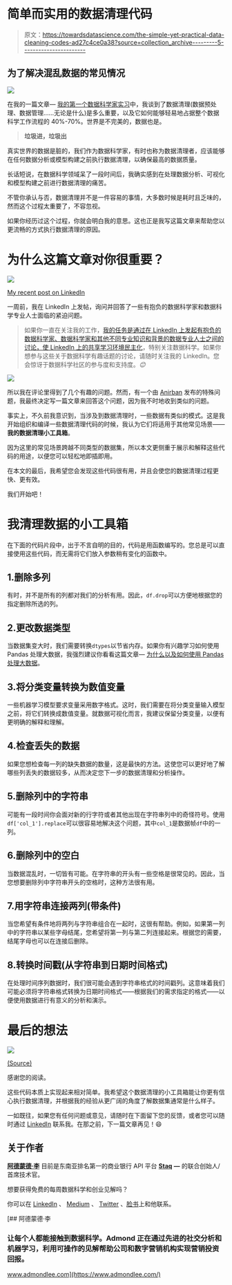 # 简单而实用的数据清理代码

> 原文：<https://towardsdatascience.com/the-simple-yet-practical-data-cleaning-codes-ad27c4ce0a38?source=collection_archive---------5----------------------->

## 为了解决混乱数据的常见情况

![](img/e14e07d7a8e42c1bad52b467ce8e875e.png)

在我的一篇文章— [我的第一个数据科学家实习](/my-first-data-scientist-internship-7f7aa2ee4040)中，我谈到了数据清理(数据预处理、数据管理……无论是什么)是多么重要，以及它如何能够轻易地占据整个数据科学工作流程的 40%-70%。世界是不完美的，数据也是。

> **垃圾进，垃圾出**

真实世界的数据是脏的，我们作为数据科学家，有时也称为数据清理者，应该能够在任何数据分析或模型构建之前执行数据清理，以确保最高的数据质量。

长话短说，在数据科学领域呆了一段时间后，我确实感到在处理数据分析、可视化和模型构建之前进行数据清理的痛苦。

不管你承认与否，数据清理并不是一件容易的事情，大多数时候是耗时且乏味的，然而这个过程太重要了，不容忽视。

如果你经历过这个过程，你就会明白我的意思。这也正是我写这篇文章来帮助您以更流畅的方式执行数据清理的原因。

# 为什么这篇文章对你很重要？

![](img/93a420ac97ae81ce127c5db291639c8d.png)

[My recent post on LinkedIn](https://www.linkedin.com/feed/update/urn:li:activity:6486373885376851968)

一周前，我在 LinkedIn 上发帖，询问并回答了一些有抱负的数据科学家和数据科学专业人士面临的紧迫问题。

> 如果你一直在关注我的工作，[我的任务是通过在 LinkedIn 上发起有抱负的数据科学家、数据科学家和其他不同专业知识和背景的数据专业人士之间的讨论，使 LinkedIn 上的共享学习环境民主化](https://www.linkedin.com/pulse/2018-year-turning-point-my-life-kin-lim-lee/)，特别关注数据科学。如果你想参与这些关于数据科学有趣话题的讨论，请随时关注我的 LinkedIn。您会惊讶于数据科学社区的参与度和支持度。*😊*

![](img/a2c0f54593f4696e383d500b69485af4.png)

所以我在评论里得到了几个有趣的问题。然而，有一个由 [Anirban](https://www.linkedin.com/in/anirban-kar-chaudhuri-7913737b/) 发布的特殊问题，我最终决定写一篇文章来回答这个问题，因为我不时地收到类似的问题。

事实上，不久前我意识到，当涉及到数据清理时，一些数据有类似的模式。这是我开始组织和编译一些数据清理代码的时候，我认为它们将适用于其他常见场景——**我的数据清理小工具箱**。

因为这里的常见场景跨越不同类型的数据集，所以本文更侧重于展示和解释这些代码的用途，以便您可以轻松地即插即用。

在本文的最后，我希望您会发现这些代码很有用，并且会使您的数据清理过程更快、更有效。

我们开始吧！

# 我清理数据的小工具箱

在下面的代码片段中，出于不言自明的目的，代码是用函数编写的。您总是可以直接使用这些代码，而无需将它们放入参数稍有变化的函数中。

## 1.删除多列

有时，并不是所有的列都对我们的分析有用。因此，`df.drop`可以方便地根据您的指定删除所选的列。

## 2.更改数据类型

当数据集变大时，我们需要转换`dtypes`以节省内存。如果你有兴趣学习如何使用 Pandas 处理大数据，我强烈建议你看看这篇文章— [为什么以及如何使用 Pandas 处理大数据](/why-and-how-to-use-pandas-with-large-data-9594dda2ea4c)。

## 3.将分类变量转换为数值变量

一些机器学习模型要求变量采用数字格式。这时，我们需要在将分类变量输入模型之前，将它们转换成数值变量。就数据可视化而言，我建议保留分类变量，以便有更明确的解释和理解。

## 4.检查丢失的数据

如果您想检查每一列的缺失数据的数量，这是最快的方法。这使您可以更好地了解哪些列丢失的数据较多，从而决定您下一步的数据清理和分析操作。

## 5.删除列中的字符串

可能有一段时间你会面对新的行字符或者其他出现在字符串列中的奇怪符号。使用`df['col_1'].replace`可以很容易地解决这个问题，其中`col_1`是数据帧`df`中的一列。

## 6.删除列中的空白

当数据混乱时，一切皆有可能。在字符串的开头有一些空格是很常见的。因此，当您想要删除列中字符串开头的空格时，这种方法很有用。

## 7.用字符串连接两列(带条件)

当您希望有条件地将两列与字符串组合在一起时，这很有帮助。例如，如果第一列中的字符串以某些字母结尾，您希望将第一列与第二列连接起来。根据您的需要，结尾字母也可以在连接后删除。

## 8.转换时间戳(从字符串到日期时间格式)

在处理时间序列数据时，我们很可能会遇到字符串格式的时间戳列。这意味着我们可能必须将字符串格式转换为日期时间格式——根据我们的需求指定的格式——以便使用数据进行有意义的分析和演示。

# 最后的想法

![](img/9e9577f7506300db2a04721bde6a90f3.png)

[(Source)](https://unsplash.com/photos/oTvU7Zmteic)

感谢您的阅读。

这些代码本质上实现起来相对简单。我希望这个数据清理的小工具箱能让你更有信心执行数据清理，并根据我的经验从更广阔的角度了解数据集通常是什么样子。

一如既往，如果您有任何问题或意见，请随时在下面留下您的反馈，或者您可以随时通过 [LinkedIn](https://www.linkedin.com/in/admond1994/) 联系我。在那之前，下一篇文章再见！😄

## 关于作者

[**阿德蒙德·李**](https://www.linkedin.com/in/admond1994/) 目前是东南亚排名第一的商业银行 API 平台 [**Staq**](https://www.trystaq.com) **—** 的联合创始人/首席技术官。

想要获得免费的每周数据科学和创业见解吗？

你可以在 [LinkedIn](https://www.linkedin.com/in/admond1994/) 、 [Medium](https://medium.com/@admond1994) 、 [Twitter](https://twitter.com/admond1994) 、[脸书](https://www.facebook.com/admond1994)上和他联系。

[](https://www.admondlee.com/) [## 阿德蒙德·李

### 让每个人都能接触到数据科学。Admond 正在通过先进的社交分析和机器学习，利用可操作的见解帮助公司和数字营销机构实现营销投资回报。

www.admondlee.com](https://www.admondlee.com/)